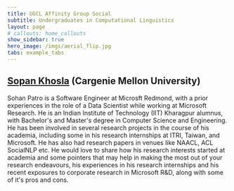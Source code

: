 ```yaml
---
title: UGCL Affinity Group Social
subtitle: Undergraduates in Computational Linguistics
layout: page
# callouts: home_callouts
show_sidebar: true
hero_image: /imgs/aerial_flip.jpg
tabs: example_tabs
---
```


## [Sopan Khosla](https://sopankhosla.github.io/) (Cargenie Mellon University)

Sohan Patro is a Software Engineer at Microsft Redmond, with a prior experiences in the role of a Data Scientist while working at Microsoft Research. He is an Indian Institute of Technology (IIT) Kharagpur alumnus, with Bachelor's and Master's degree in Computer Science and Engineering. He has been involved in several research projects in the course of his academia, including some in his research internships at ITRI, Taiwan, and Microsoft. He has also had research papers in venues like NAACL, ACL SocialNLP etc. He would love to share how his research interests started at academia and some pointers that may help in making the most out of your research endeavours, his experiences in his research internships and his recent exposures to corporate research in Microsoft R&D, along with some of it's pros and cons.